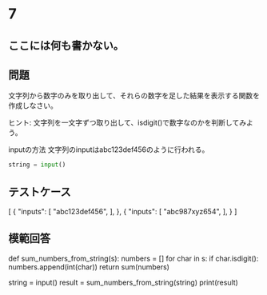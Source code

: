 # 7
ここには何も書かない。
---
## 問題

文字列から数字のみを取り出して、それらの数字を足した結果を表示する関数を作成しなさい。

ヒント: 文字列を一文字ずつ取り出して、isdigit()で数字なのかを判断してみよう。

inputの方法
文字列のinputはabc123def456のように行われる。
```python
string = input()
```

## テストケース

[
	{
		"inputs": 
		[
			"abc123def456",
		],
	},
	{
		"inputs": 
		[
			"abc987xyz654",
		],
	}
]


## 模範回答
def sum_numbers_from_string(s):
    numbers = []
    for char in s:
        if char.isdigit():
            numbers.append(int(char))
    return sum(numbers)

string = input()
result = sum_numbers_from_string(string)
print(result)
